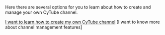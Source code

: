 Here there are several options for you to learn about how to create and manage your own CyTube channel.

[I want to learn how to create my own CyTube channel](channel-create.md)
[I want to know more about channel management features]

